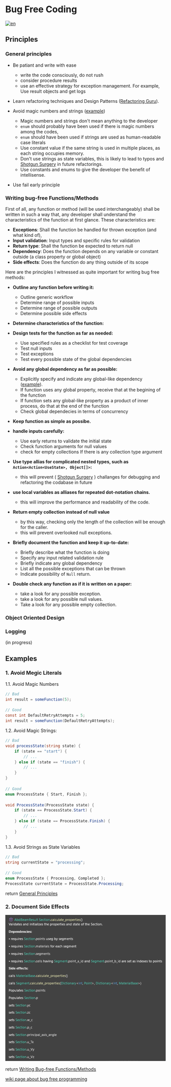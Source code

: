 # Bug Free Coding

[![en](https://img.shields.io/badge/lang-tr-red.svg)](BUG-FREE-CODING.tr.md)

## Principles

### General principles

- Be patiant and write with ease
  - write the code consciously, do not rush
  - consider procedure results
  - use an effective strategy for exception management. For example, Use result objects and get logs
    
- Learn refactoring techniques and Design Patterns ([Refactoring Guru](https://refactoring.guru/refactoring)).
  
- Avoid magic numbers and strings ([example](#1-avoid-megic-literals))
  - Magic numbers and strings don't mean anything to the developer
  - `enum` should probably have been used if there is magic numbers among the codes,
  - `enum` should have been used if strings are used as human-readable case literals
  - Use constant value if the same string is used in multiple places, as each string occupies memory.
  - Don't use strings as state variables, this is likely to lead to typos and [Shotgun Surgery](https://refactoring.guru/smells/shotgun-surgery) in future refactorings.
  - Use constants and enums to give the developer the benefit of intellisense.

 - Use fail early principle
    
### Writing bug-free Functions/Methods 
First of all, any function or method (will be used interchangeably) shall be written in such a way that, any developer shall understand the characteristics of the function at first glance. These characteristics are:
- **Exceptions**: Shall the function be handled for thrown exception (and what kind of),
- **Input validation**: Input types and specific rules for validation
- **Return type**: Shall the function be expected to return null
- **Dependency**: Does the function depends on any variable or constant outside (a class property or global object)
- **Side effects**: Does the function do any thing outside of its scope

Here are the principles I witnessed as quite important for writing bug free methods:

- **Outline any function before writing it:**

  - Outline generic workflow
  - Determine range of possible inputs
  - Determine range of possible outputs
  - Determine possible side effects

- **Determine characteristics of the function:**

- **Design tests for the function as far as needed:**
  
  - Use specified rules as a checklist for test coverage
  - Test null inputs
  - Test exceptions
  - Test every possible state of the global dependencies
  
- **Avoid any global dependency as far as possible:**
  
  - Explicitly specify and indicate any global-like dependency ([example](#2-document-side-effects)).
  - If function uses any global property, receive that at the begining of the function
  - If function sets any global-like property as a product of inner process, do that at the end of the function
  - Check global dependecies in terms of concurrency
    
- **Keep function as simple as possibe.**
  
- **handle inputs carefully:**
  
  - Use early returns to validate the initial state
  - Check function arguments for null values
  - check for empty collections If there is any collection type argument
    
- **Use type allias for complicated nested types, such as `Action<Action<UseState>, Object[]>`:**
  
  - this will prevent ( [Shotgun Surgery](https://refactoring.guru/smells/shotgun-surgery) ) challanges for debugging and refactoring the codabase in future

- **use local variables as alliases for repeated dot-notation chains.**

  - this will improve the performance and readability of the code.
 
- **Return empty collection instead of null value**
  
  - by this way, checking only the length of the collection will be enough for the caller.
  - this will prevent overlooked null exceptions.

- **Briefly document the function and keep it up-to-date:**
  
  - Briefly describe what the function is doing
  - Specify any input related validation rule
  - Briefly indicate any global dependency
  - List all the possible exceptions that can be thrown
  - Indicate possibility of `Null` return.
    
- **Double check any function as if it is written on a paper:**
  
  - take a look for any possible exception.
  - take a look for any possible null values.
  - Take a look for any possible empty collection.

### Object Oriented Design


### Logging

(in progress)

## Examples

### 1. Avoid Megic Literals


1.1. Avoid Magic Numbers
```C#
// Bad
int result = someFunction(5);

// Good
const int DefaultRetryAttempts = 5;
int result = someFunction(DefaultRetryAttempts);
```
1.2. Avoid Magic Strings:
```C#
// Bad
void processState(string state) {
    if (state == "start") {
        // ...
    } else if (state == "finish") {
        // ...
    }
}

// Good
enum ProcessState { Start, Finish };

void ProcessState(ProcessState state) {
    if (state == ProcessState.Start) {
        // ...
    } else if (state == ProcessState.Finish) {
        // ...
    }
}
```
1.3. Avoid Strings as State Variables
```C#
// Bad
string currentState = "processing";

// Good
enum ProcessState { Processing, Completed };
ProcessState currentState = ProcessState.Processing;
```
return [General Principles](#general-principles)

### 2. Document Side Effects

   ![Documentation of a scientific method in .Net](https://github.com/kzlsahin/SD-CommonSense/blob/main/Assets/MethodDocumentation_1.png)


return [Writing Bug-free Functions/Methods](#writing-bug-free-functionsmethods)
   
[wiki page about bug free programming](https://en.wikibooks.org/wiki/Bug_Free_Programming)
